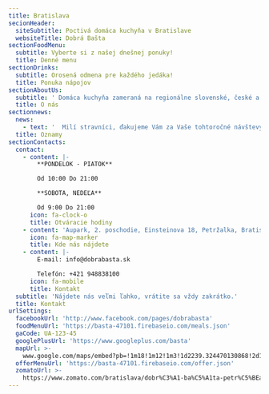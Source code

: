 ```yaml
---
title: Bratislava
secionHeader:
  siteSubtitle: Poctivá domáca kuchyňa v Bratislave
  websiteTitle: Dobrá Bašta
sectionFoodMenu:
  subtitle: Vyberte si z našej dnešnej ponuky!
  title: Denné menu
sectionDrinks:
  subtitle: Orosená odmena pre každého jedáka!
  title: Ponuka nápojov
sectionAboutUs:
  subtitle: ' Domáca kuchyňa zameraná na regionálne slovenské, české a maďarské jedlá. Denná   ponuka cca 30 jedál zahŕňa polievky, mäsité, bezmäsité aj sladké jedlá, všetky   pripravované z čerstvých surovín a denne obmieňané.'
  title: O nás
sectionnews:
  news:
    - text: '  Milí stravníci, ďakujeme Vám za Vaše tohtoročné návštevy, veríme, že ste       si u nás pochutili! Zároveň dávame na známosť, že počas Vianočného       obdobbia, 23.12.2017 - 31.12.2017 budú naše prevádzky zatvorené z dôvodu       čerpania dovoleniek. Prajeme pekné sviatky a tešíme sa na Vás v budúcom       roku!'
  title: Oznamy
sectionContacts:
  contact:
    - content: |-
        **PONDELOK - PIATOK**

        Od 10:00 Do 21:00

        **SOBOTA, NEDEĽA**

        Od 9:00 Do 21:00
      icon: fa-clock-o
      title: Otváracie hodiny
    - content: 'Aupark, 2. poschodie, Einsteinova 18, Petržalka, Bratislava V'
      icon: fa-map-marker
      title: Kde nás nájdete
    - content: |-
        E-mail: info@dobrabasta.sk

        Telefón: +421 948838100
      icon: fa-mobile
      title: Kontakt
  subtitle: 'Nájdete nás veľmi ľahko, vrátite sa vždy zakrátko.'
  title: Kontakt
urlSettings:
  facebookUrl: 'http://www.facebook.com/pages/dobrabasta'
  foodMenuUrl: 'https://basta-47101.firebaseio.com/meals.json'
  gaCode: UA-123-45
  googlePlusUrl: 'https://www.googleplus.com/basta'
  mapUrl: >-
    www.google.com/maps/embed?pb=!1m18!1m12!1m3!1d2239.324470130868!2d17.10649853959983!3d48.13260031340803!2m3!1f0!2f0!3f0!3m2!1i1024!2i768!4f13.1!3m3!1m2!1s0x476c896e750cecbf%3A0xcf44c74fc7d536d!2sAupark!5e0!3m2!1ssk!2ssk!4v1511180852698
  offerMenuUrl: 'https://basta-47101.firebaseio.com/offer.json'
  zomatoUrl: >-
    https://www.zomato.com/bratislava/dobr%C3%A1-ba%C5%A1ta-petr%C5%BEalka-bratislava-v
---
```



